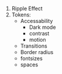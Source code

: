 1. Ripple Effect
2. Tokens:
   - Accessability
     - Dark mode
     - contrast
     - motion
   - Transitions
   - Border radius
   - fontsizes
   - spaces
